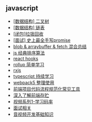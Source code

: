 
## javascript 

- [[数据结构] 二叉树](./%5B%E6%95%B0%E6%8D%AE%E7%BB%93%E6%9E%84%5D%20%E4%BA%8C%E5%8F%89%E6%A0%91/index.md)
- [[数据结构] 链表](./%5B%E6%95%B0%E6%8D%AE%E7%BB%93%E6%9E%84%5D%20%E9%93%BE%E8%A1%A8/index.md)
- [[闭包]垃圾回收](./%5B%E9%97%AD%E5%8C%85%5D%E5%9E%83%E5%9C%BE%E5%9B%9E%E6%94%B6/index.md)
- [[面试] 史上最全手写promise](./%5B%E9%9D%A2%E8%AF%95%5D%20%E5%8F%B2%E4%B8%8A%E6%9C%80%E5%85%A8%E6%89%8B%E5%86%99promise/index.md)
- [blob & arraybuffer & fetch 混合总结](./blob%20%26%20arraybuffer%20%26%20fetch%20%E6%B7%B7%E5%90%88%E6%80%BB%E7%BB%93/index.md)
- [js 经典排序算法](./js%20%E7%BB%8F%E5%85%B8%E6%8E%92%E5%BA%8F%E7%AE%97%E6%B3%95/index.md)
- [react hooks](./react%20hooks/index.md)
- [rollup 简单学习](./rollup%20%E7%AE%80%E5%8D%95%E5%AD%A6%E4%B9%A0/index.md)
- [rxjs](./rxjs/index.md)
- [typescript 持续学习](./typescript%20%E6%8C%81%E7%BB%AD%E5%AD%A6%E4%B9%A0/index.md)
- [webpack5 整理使用](./webpack5%20%E6%95%B4%E7%90%86%E4%BD%BF%E7%94%A8/index.md)
- [前端项目代码流程规范化常见工具](./%E5%89%8D%E7%AB%AF%E9%A1%B9%E7%9B%AE%E4%BB%A3%E7%A0%81%E6%B5%81%E7%A8%8B%E8%A7%84%E8%8C%83%E5%8C%96%E5%B8%B8%E8%A7%81%E5%B7%A5%E5%85%B7/index.md)
- [深入了解前端存贮](./%E6%B7%B1%E5%85%A5%E4%BA%86%E8%A7%A3%E5%89%8D%E7%AB%AF%E5%AD%98%E8%B4%AE/index.md)
- [视频系列1-学习码率](./%E8%A7%86%E9%A2%91%E7%B3%BB%E5%88%971-%E5%AD%A6%E4%B9%A0%E7%A0%81%E7%8E%87/index.md)
- [面试相关](./%E9%9D%A2%E8%AF%95%E7%9B%B8%E5%85%B3/index.md)
- [音视频开发基础知识](./%E9%9F%B3%E8%A7%86%E9%A2%91%E5%BC%80%E5%8F%91%E5%9F%BA%E7%A1%80%E7%9F%A5%E8%AF%86/index.md)
